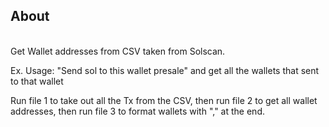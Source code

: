 ## About 
<br>
Get Wallet addresses from CSV taken from Solscan.


Ex. Usage: "Send sol to this wallet presale" and get all the wallets that sent to that wallet

Run file 1 to take out all the Tx from the CSV, then run file 2 to get all wallet addresses, then run file 3 to format wallets with "," at the end.
